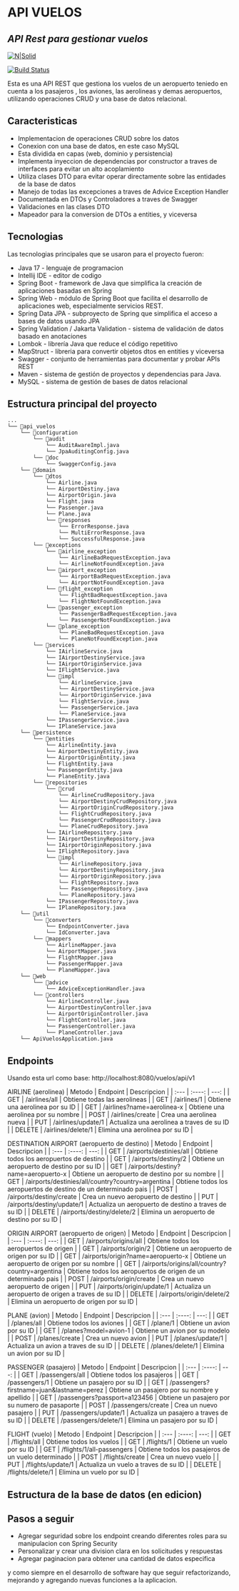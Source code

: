 # API VUELOS
## _API Rest para gestionar vuelos_

[![N|Solid](https://cldup.com/dTxpPi9lDf.thumb.png)](https://nodesource.com/products/nsolid)

[![Build Status](https://travis-ci.org/joemccann/dillinger.svg?branch=master)](https://travis-ci.org/joemccann/dillinger)

Esta es una API REST que gestiona los vuelos de un aeropuerto teniedo en cuenta a los pasajeros
, los aviones, las aerolineas y demas aeropuertos, utilizando operaciones CRUD y una base de datos relacional.

## Caracteristicas

- Implementacion de operaciones CRUD sobre los datos
- Conexion con una base de datos, en este caso MySQL
- Esta dividida en capas (web, dominio y persistencia)
- Implementa inyeccion de dependencias por constructor a traves de interfaces para evitar un alto acoplamiento
- Utiliza clases DTO para evitar operar directamente sobre las entidades de la base de datos
- Manejo de todas las excepciones a traves de Advice Exception Handler
- Documentada en DTOs y Controladores a traves de Swagger
- Validaciones en las clases DTO
- Mapeador para la conversion de DTOs a entities, y viceversa

## Tecnologias

Las tecnologias principales que se usaron para el proyecto fueron:

- Java 17 - lenguaje de programacion
- Intellij IDE - editor de codigo
- Spring Boot - framework de Java que simplifica la creación de aplicaciones basadas en Spring
- Spring Web - módulo de Spring Boot que facilita el desarrollo de aplicaciones web, especialmente servicios REST.
- Spring Data JPA - subproyecto de Spring que simplifica el acceso a bases de datos usando JPA
- Spring Validation / Jakarta Validation - sistema de validación de datos basado en anotaciones 
- Lombok - librería Java que reduce el código repetitivo
- MapStruct - libreria para convertir objetos dtos en entities y viceversa
- Swagger - conjunto de herramientas para documentar y probar APIs REST
- Maven - sistema de gestión de proyectos y dependencias para Java.
- MySQL - sistema de gestión de bases de datos relacional 

## Estructura principal del proyecto

```
...
└── 📁api_vuelos
    └── 📁configuration
        └── 📁audit
            └── AuditAwareImpl.java
            └── JpaAuditingConfig.java
        └── 📁doc
            └── SwaggerConfig.java
    └── 📁domain
        └── 📁dtos
            └── Airline.java
            └── AirportDestiny.java
            └── AirportOrigin.java
            └── Flight.java
            └── Passenger.java
            └── Plane.java
            └── 📁responses
                └── ErrorResponse.java
                └── MultiErrorResponse.java
                └── SuccessfulResponse.java
        └── 📁exceptions
            └── 📁airline_exception
                └── AirlineBadRequestException.java
                └── AirlineNotFoundException.java
            └── 📁airport_exception
                └── AirportBadRequestException.java
                └── AirportNotFoundException.java
            └── 📁flight_exception
                └── FlightBadRequestException.java
                └── FlightNotFoundException.java
            └── 📁passenger_exception
                └── PassengerBadRequestException.java
                └── PassengerNotFoundException.java
            └── 📁plane_exception
                └── PlaneBadRequestException.java
                └── PlaneNotFoundException.java
        └── 📁services
            └── IAirlineService.java
            └── IAirportDestinyService.java
            └── IAirportOriginService.java
            └── IFlightService.java
            └── 📁impl
                └── AirlineService.java
                └── AirportDestinyService.java
                └── AirportOriginService.java
                └── FlightService.java
                └── PassengerService.java
                └── PlaneService.java
            └── IPassengerService.java
            └── IPlaneService.java
    └── 📁persistence
        └── 📁entities
            └── AirlineEntity.java
            └── AirportDestinyEntity.java
            └── AirportOriginEntity.java
            └── FlightEntity.java
            └── PassengerEntity.java
            └── PlaneEntity.java
        └── 📁repositories
            └── 📁crud
                └── AirlineCrudRepository.java
                └── AirportDestinyCrudRepository.java
                └── AirportOriginCrudRepository.java
                └── FlightCrudRepository.java
                └── PassengerCrudRepository.java
                └── PlaneCrudRepository.java
            └── IAirlineRepository.java
            └── IAirportDestinyRepository.java
            └── IAirportOriginRepository.java
            └── IFlightRepository.java
            └── 📁impl
                └── AirlineRepository.java
                └── AirportDestinyRepository.java
                └── AirportOriginRepository.java
                └── FlightRepository.java
                └── PassengerRepository.java
                └── PlaneRepository.java
            └── IPassengerRepository.java
            └── IPlaneRepository.java
    └── 📁util
        └── 📁converters
            └── EndpointConverter.java
            └── IdConverter.java
        └── 📁mappers
            └── AirlineMapper.java
            └── AirportMapper.java
            └── FlightMapper.java
            └── PassengerMapper.java
            └── PlaneMapper.java
    └── 📁web
        └── 📁advice
            └── AdviceExceptionHandler.java
        └── 📁controllers
            └── AirlineController.java
            └── AirportDestinyController.java
            └── AirportOriginController.java
            └── FlightController.java
            └── PassengerController.java
            └── PlaneController.java
    └── ApiVuelosApplication.java
```

## Endpoints

Usando esta url como base:
http://localhost:8080/vuelos/api/v1

AIRLINE (aerolinea)
| Metodo     | Endpoint    | Descripcion   |
| :---       |    :----:   |          ---: |
| GET        | /airlines/all       | Obtiene todas las aerolineas   |
| GET        | /airlines/1        | Obtiene una aerolinea por su ID      |
| GET        | /airlines?name=aerolinea-x       | Obtiene una aerolinea por su nombre   |
| POST       | /airlines/create        | Crea una aerolinea nueva      |
| PUT        | /airlines/update/1       | Actualiza una aerolinea a traves de su ID   |
| DELETE     | /airlines/delete/1        | Elimina una aerolinea por su ID      |

DESTINATION AIRPORT (aeropuerto de destino)
| Metodo     | Endpoint    | Descripcion   |
| :---       |    :----:   |          ---: |
| GET        | /airports/destinies/all      | Obtiene todos los aeropuertos de destino   |
| GET        | /airports/destiny/2       | Obtiene un aeropuerto de destino por su ID   |
| GET        | /airports/destiny?name=aeropuerto-x        | Obtiene un aeropuerto de destino por su nombre      |
| GET        | /airports/destinies/all/country?country=argentina       | Obtiene todos los aeropuertos de destino de un determinado pais   |
| POST       | /airports/destiny/create        | Crea un nuevo aeropuerto de destino      |
| PUT        | /airports/destiny/update/1       | Actualiza un aeropuerto de destino a traves de su ID   |
| DELETE     | /airports/destiny/delete/2        | Elimina un aeropuerto de destino por su ID      |

ORIGIN AIRPORT (aeropuerto de origen)
| Metodo     | Endpoint    | Descripcion   |
| :---       |    :----:   |          ---: |
| GET        | /airports/origins/all      | Obtiene todos los aeropuertos de origen   |
| GET        | /airports/origin/2       | Obtiene un aeropuerto de origen por su ID   |
| GET        | /airports/origin?name=aeropuerto-x        | Obtiene un aeropuerto de origen por su nombre      |
| GET        | /airports/origins/all/country?country=argentina       | Obtiene todos los aeropuertos de origen de un determinado pais   |
| POST       | /airports/origin/create        | Crea un nuevo aeropuerto de origen      |
| PUT        | /airports/origin/update/1       | Actualiza un aeropuerto de origen a traves de su ID   |
| DELETE     | /airports/origin/delete/2        | Elimina un aeropuerto de origen por su ID      |

PLANE (avion)
| Metodo     | Endpoint    | Descripcion   |
| :---       |    :----:   |          ---: |
| GET        | /planes/all       | Obtiene todos los aviones   |
| GET        | /plane/1        | Obtiene un avion por su ID      |
| GET        | /planes?model=avion-1       | Obtiene un avion por su modelo   |
| POST       | /planes/create        | Crea un nuevo avion      |
| PUT        | /planes/update/1       | Actualiza un avion a traves de su ID   |
| DELETE     | /planes/delete/1        | Elimina un avion por su ID      |

PASSENGER (pasajero)
| Metodo     | Endpoint    | Descripcion   |
| :---       |    :----:   |          ---: |
| GET        | /passengers/all       | Obtiene todos los pasajeros   |
| GET        | /passengers/1       | Obtiene un pasajero por su ID   |
| GET        | /passengers?firstname=juan&lastname=perez        | Obtiene un pasajero por su nombre y apellido      |
| GET        | /passengers?passport=a123456       | Obtiene un pasajero por su numero de pasaporte   |
| POST       | /passengers/create        | Crea un nuevo pasajero      |
| PUT        | /passengers/update/1       | Actualiza un pasajero a traves de su ID   |
| DELETE     | /passengers/delete/1        | Elimina un pasajero por su ID      |

FLIGHT (vuelo)
| Metodo     | Endpoint    | Descripcion   |
| :---       |    :----:   |          ---: |
| GET        | /flights/all       | Obtiene todos los vuelos   |
| GET        | /flights/1        | Obtiene un vuelo por su ID      |
| GET        | /flights/1/all-passengers       | Obtiene todos los pasajeros de un vuelo determinado   |
| POST       | /flights/create        | Crea un nuevo vuelo      |
| PUT        | /flights/update/1       | Actualiza un vuelo a traves de su ID   |
| DELETE     | /flights/delete/1        | Elimina un vuelo por su ID      |


## Estructura de la base de datos (en edicion)

## Pasos a seguir
- Agregar seguridad sobre los endpoint creando diferentes roles para su manipulacion con Spring Security
- Personalizar y crear una division clara en los solicitudes y respuestas
- Agregar paginacion para obtener una cantidad de datos especifica

y como siempre en el desarrollo de software hay que seguir refactorizando, mejorando y agregando nuevas funciones a la aplicacion.





